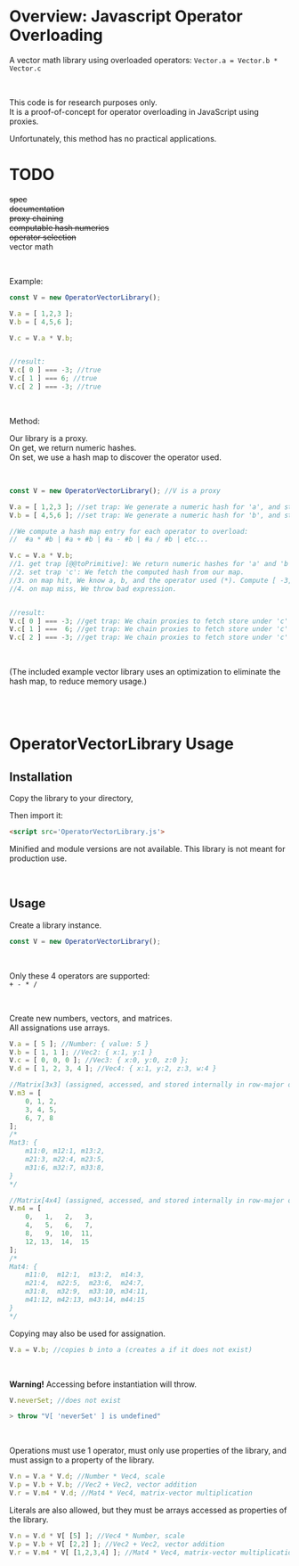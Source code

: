 # Overview: Javascript Operator Overloading

A vector math library using overloaded operators: ```Vector.a = Vector.b * Vector.c```

<br />

This code is for research purposes only.  
It is a proof-of-concept for operator overloading in JavaScript using proxies.

Unfortunately, this method has no practical applications.

# TODO

~~spec~~  
~~documentation~~  
~~proxy chaining~~  
~~computable hash numerics~~  
~~operator selection~~  
vector math  

<br />

Example:
```JavaScript
const V = new OperatorVectorLibrary();

V.a = [ 1,2,3 ];
V.b = [ 4,5,6 ];

V.c = V.a * V.b;


//result:
V.c[ 0 ] === -3; //true
V.c[ 1 ] === 6; //true
V.c[ 2 ] === -3; //true

```

<br />

Method:

Our library is a proxy.  
On get, we return numeric hashes.  
On set, we use a hash map to discover the operator used.

<br />

```JavaScript
const V = new OperatorVectorLibrary(); //V is a proxy

V.a = [ 1,2,3 ]; //set trap: We generate a numeric hash for 'a', and store [1,2,3]
V.b = [ 4,5,6 ]; //set trap: We generate a numeric hash for 'b', and store [4,5,6]

//We compute a hash map entry for each operator to overload:
//  #a * #b | #a + #b | #a - #b | #a / #b | etc...

V.c = V.a * V.b;
//1. get trap [@@toPrimitive]: We return numeric hashes for 'a' and 'b'
//2. set trap 'c': We fetch the computed hash from our map.
//3. on map hit, We know a, b, and the operator used (*). Compute [ -3, 6, -3 ] and store under 'c'
//4. on map miss, We throw bad expression.


//result:
V.c[ 0 ] === -3; //get trap: We chain proxies to fetch store under 'c'
V.c[ 1 ] ===  6; //get trap: We chain proxies to fetch store under 'c'
V.c[ 2 ] === -3; //get trap: We chain proxies to fetch store under 'c'
```


<br />

(The included example vector library uses an optimization to eliminate the hash map, to reduce memory usage.)

<br />

<br />

# OperatorVectorLibrary Usage

## Installation

Copy the library to your directory,

Then import it:
```html
<script src='OperatorVectorLibrary.js'>
```

Minified and module versions are not available. This library is not meant for production use.

<br />

## Usage

Create a library instance.

```JavaScript
const V = new OperatorVectorLibrary();
```

<br />

Only these 4 operators are supported:  
``` + - * / ```

<br />

Create new numbers, vectors, and matrices.  
All assignations use arrays.

```JavaScript
V.a = [ 5 ]; //Number: { value: 5 }
V.b = [ 1, 1 ]; //Vec2: { x:1, y:1 }
V.c = [ 0, 0, 0 ]; //Vec3: { x:0, y:0, z:0 };
V.d = [ 1, 2, 3, 4 ]; //Vec4: { x:1, y:2, z:3, w:4 }

//Matrix[3x3] (assigned, accessed, and stored internally in row-major order)
V.m3 = [
    0, 1, 2,
    3, 4, 5,
    6, 7, 8
];
/* 
Mat3: {
    m11:0, m12:1, m13:2,
    m21:3, m22:4, m23:5,
    m31:6, m32:7, m33:8,
}
*/

//Matrix[4x4] (assigned, accessed, and stored internally in row-major order)
V.m4 = [
    0,   1,   2,   3,
    4,   5,   6,   7,
    8,   9,  10,  11,
    12, 13,  14,  15
];
/* 
Mat4: {
    m11:0,  m12:1,  m13:2,  m14:3,
    m21:4,  m22:5,  m23:6,  m24:7,
    m31:8,  m32:9,  m33:10, m34:11,
    m41:12, m42:13, m43:14, m44:15
}
*/
```
Copying may also be used for assignation.
```JavaScript
V.a = V.b; //copies b into a (creates a if it does not exist)
```

<br />

**Warning!** Accessing before instantiation will throw.
```JavaScript
V.neverSet; //does not exist

> throw "V[ 'neverSet' ] is undefined"
```

<br />

Operations must use 1 operator, must only use properties of the library, and must assign to a property of the library.
```JavaScript
V.n = V.a * V.d; //Number * Vec4, scale
V.p = V.b + V.b; //Vec2 + Vec2, vector addition
V.r = V.m4 * V.d; //Mat4 * Vec4, matrix-vector multiplication
```

Literals are also allowed, but they must be arrays accessed as properties of the library.
```JavaScript
V.n = V.d * V[ [5] ]; //Vec4 * Number, scale
V.p = V.b + V[ [2,2] ]; //Vec2 + Vec2, vector addition
V.r = V.m4 * V[ [1,2,3,4] ]; //Mat4 * Vec4, matrix-vector multiplication
```
